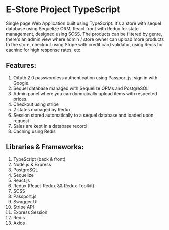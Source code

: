 # E-Store Project TypeScript

Single page Web Application built using TypeScript. It's a store with sequel database using Sequelize ORM, React front with Redux for state management, designed using SCSS. The products can be filtered by genre, there's an admin view where admin / store owner can upload more products to the store, checkout using Stripe with credit card validator, using Redis for cachinc for high response rates, etc.

## Features:
1. OAuth 2.0 passwordless authentication using Passport.js, sign in with Google.
2. Sequel database managed with Sequelize ORMs and PostgreSQL
3. Admin panel where you can dynmaically upload items with respected prices.
4. Checkout using stripe
5. 2 states managed by Redux
5. Session stored automatically to a sequel database and loaded upon request
6. Sales are kept in a database record
7. Caching using Redis

## Libraries & Frameworks:
1. TypeScript (back & front)
2. Node.js & Express
3. PostgreSQL
4. Sequelize
5. React.js
6. Redux (React-Redux && Redux-Toolkit)
7. SCSS
8. Passport.js
9. Swagger UI
10. Stripe API
11. Express Session
12. Redis
13. Axios